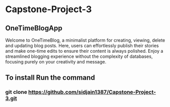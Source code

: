 # Capstone-Project-3

## OneTimeBlogApp

Welcome to OneTimeBlog, a minimalist platform for creating, viewing, delete and updating blog posts. Here, users can effortlessly publish their stories and make one-time edits to ensure their content is always polished. Enjoy a streamlined blogging experience without the complexity of databases, focusing purely on your creativity and message.

## To install Run the command

### git clone https://github.com/sidjain1387/Capstone-Project-3.git

``` cd "Capstone-Project-3"
